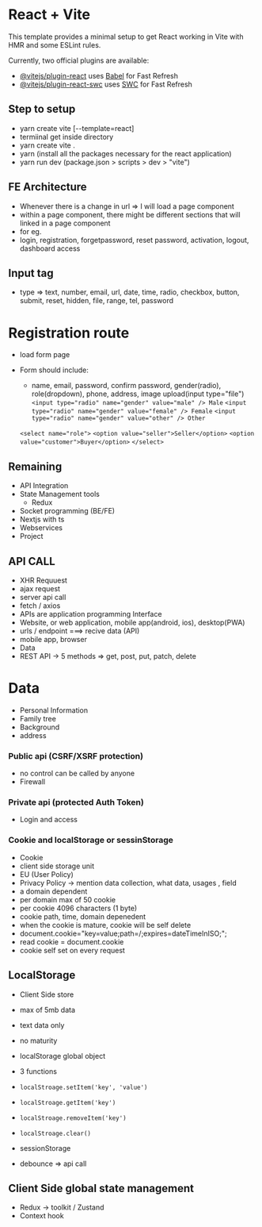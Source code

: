 # React + Vite

This template provides a minimal setup to get React working in Vite with HMR and some ESLint rules.

Currently, two official plugins are available:

- [@vitejs/plugin-react](https://github.com/vitejs/vite-plugin-react/blob/main/packages/plugin-react/README.md) uses [Babel](https://babeljs.io/) for Fast Refresh
- [@vitejs/plugin-react-swc](https://github.com/vitejs/vite-plugin-react-swc) uses [SWC](https://swc.rs/) for Fast Refresh

## Step to setup 
- yarn create vite <folder> [--template=react]
- termiinal get inside directory
- yarn create vite . 
- yarn (install all the packages necessary for the react application)
- yarn run dev (package.json > scripts > dev > "vite")

## FE Architecture 
- Whenever there is a change in url => I will load a page component
- within a page component, there might be different sections that will linked in a page component
- for eg. 
- login, registration, forgetpassword, reset password, activation, logout, dashboard access


## Input tag 
- type => text, number, email, url, date, time, radio, checkbox, button, submit, reset, hidden, file, range, tel, password

# Registration route 
- load form page 
- Form should include: 
    - name, email, password, confirm password, gender(radio), role(dropdown), phone, address, image upload(input type="file")
    `<input type="radio" name="gender" value="male" /> Male`
    `<input type="radio" name="gender" value="female" /> Female`
    `<input type="radio" name="gender" value="other" /> Other`

    `<select name="role">`
        `<option value="seller">Seller</option>`
        `<option value="customer">Buyer</option>`
    `</select>`
    

## Remaining 
- API Integration
- State Management tools 
    - Redux
- Socket programming (BE/FE)
- Nextjs with ts 
- Webservices 
- Project

## API CALL 
- XHR Requuest 
- ajax request
- server api call
- fetch / axios 
- APIs are application programming Interface 
- Website, or web application, mobile app(android, ios), desktop(PWA)
- urls / endpoint ===> recive data (API)
- mobile app, browser
- Data 
- REST API -> 5 methods => get, post, put, patch, delete


# Data 
- Personal Information 
- Family tree 
- Background 
- address 


### Public api (CSRF/XSRF protection)
- no control can be called by anyone 
- Firewall 

### Private api (protected Auth Token)
- Login and access

### Cookie and localStorage or sessinStorage
- Cookie 
- client side storage unit
- EU (User Policy)
- Privacy Policy -> mention data collection, what data, usages , field 
- a domain dependent
- per domain max of 50 cookie 
- per cookie 4096 characters (1 byte)
- cookie path, time, domain depenedent 
- when the cookie is mature, cookie will be self delete
- document.cookie="key=value;path=/;expires=dateTimeInISO;";
- read cookie = document.cookie
- cookie self set on every request

## LocalStorage 
- Client Side store 
- max of 5mb data 
- text data only 
- no maturity 
- localStorage global object
- 3 functions 
- `localStroage.setItem('key', 'value')`
- `localStroage.getItem('key')`
- `localStroage.removeItem('key')`
- `localStroage.clear()`    
- sessionStorage

- debounce => api call 

## Client Side global state management 
- Redux -> toolkit / Zustand 
- Context hook 